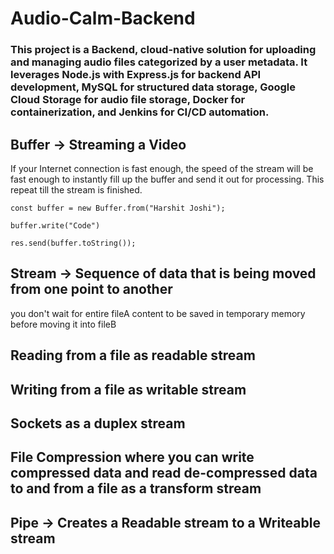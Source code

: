 # Audio-Calm-Backend
### This project is a Backend, cloud-native solution for uploading and managing audio files categorized by a user metadata. It leverages Node.js with Express.js for backend API development, MySQL for structured data storage, Google Cloud Storage for audio file storage, Docker for containerization, and Jenkins for CI/CD automation.


## Buffer ->  Streaming a Video 
  If your Internet connection is fast enough, the speed of the stream will be fast enough to instantly fill up the buffer and send it out for processing. This repeat till the stream is finished.

    const buffer = new Buffer.from("Harshit Joshi");

    buffer.write("Code")
     
    res.send(buffer.toString());

## Stream -> Sequence of data that is being moved from one point to another
   you don't wait for entire fileA content to be saved in temporary memory before moving it into fileB


## Reading from a file as readable stream 
## Writing from a file as writable stream 
## Sockets as a duplex stream
## File Compression where you can write compressed data and read de-compressed data to and from a file as a transform stream


## Pipe -> Creates a Readable stream to a Writeable stream 
